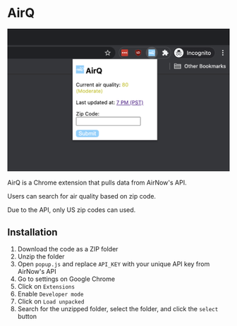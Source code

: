 # AirQ
![Screenshot of AirQ](screenshot.png)

AirQ is a Chrome extension that pulls data from AirNow's API. 

Users can search for air quality based on zip code. 

Due to the API, only US zip codes can used. 

## Installation

1. Download the code as a ZIP folder
2. Unzip the folder
3. Open `popup.js` and replace `API_KEY` with your unique API key from AirNow's API
4. Go to settings on Google Chrome
5. Click on `Extensions`
6. Enable `Developer mode`
7. Click on `Load unpacked`
8. Search for the unzipped folder, select the folder, and click the `select` button
